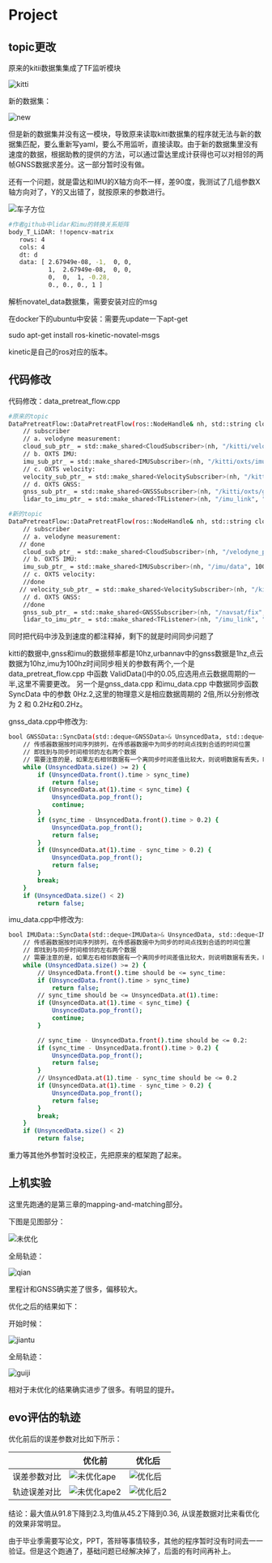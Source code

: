 # Project

## topic更改

原来的kitii数据集集成了TF监听模块

![kitti](doc/kitti.png)

新的数据集：

![new](doc/new.png)

但是新的数据集并没有这一模块，导致原来读取kitti数据集的程序就无法与新的数据集匹配，要么重新写yaml，要么不用监听，直接读取。由于新的数据集里没有速度的数据，根据助教的提供的方法，可以通过雷达里成计获得也可以对相邻的两帧GNSS数据求差分。这一部分暂时没有做。

还有一个问题，就是雷达和IMU的X轴方向不一样，差90度，我测试了几组参数X轴方向对了，Y的又出错了，就按原来的参数进行。

![车子方位](doc/车子方位.jpg)

```bash
#作者github中lidar和imu的转换关系矩阵
body_T_LiDAR: !!opencv-matrix
   rows: 4
   cols: 4
   dt: d
   data: [ 2.67949e-08, -1,  0, 0,
           1,  2.67949e-08,  0, 0,
           0,  0,  1, -0.28, 
           0., 0., 0., 1 ]
```

解析novatel_data数据集，需要安装对应的msg

在docker下的ubuntu中安装：需要先update一下apt-get

sudo apt-get  install ros-kinetic-novatel-msgs

kinetic是自己的ros对应的版本。

## 代码修改

代码修改：data_pretreat_flow.cpp

```bash
#原来的topic
DataPretreatFlow::DataPretreatFlow(ros::NodeHandle& nh, std::string cloud_topic) {
    // subscriber
    // a. velodyne measurement:
    cloud_sub_ptr_ = std::make_shared<CloudSubscriber>(nh, "/kitti/velo/pointcloud", 100000);
    // b. OXTS IMU:
    imu_sub_ptr_ = std::make_shared<IMUSubscriber>(nh, "/kitti/oxts/imu", 1000000);
    // c. OXTS velocity:
    velocity_sub_ptr_ = std::make_shared<VelocitySubscriber>(nh, "/kitti/oxts/gps/vel", 1000000);
    // d. OXTS GNSS:
    gnss_sub_ptr_ = std::make_shared<GNSSSubscriber>(nh, "/kitti/oxts/gps/fix", 1000000);
    lidar_to_imu_ptr_ = std::make_shared<TFListener>(nh, "/imu_link", "/velo_link");
```



```bash
#新的topic
DataPretreatFlow::DataPretreatFlow(ros::NodeHandle& nh, std::string cloud_topic) {
    // subscriber
    // a. velodyne measurement:
   // done
    cloud_sub_ptr_ = std::make_shared<CloudSubscriber>(nh, "/velodyne_points", 100000);
    // b. OXTS IMU:
    imu_sub_ptr_ = std::make_shared<IMUSubscriber>(nh, "/imu/data", 1000000);
    // c. OXTS velocity:
    //done
   // velocity_sub_ptr_ = std::make_shared<VelocitySubscriber>(nh, "/kitti/oxts/gps/vel", 1000000);
    // d. OXTS GNSS:
    //done
    gnss_sub_ptr_ = std::make_shared<GNSSSubscriber>(nh, "/navsat/fix", 1000000);
    lidar_to_imu_ptr_ = std::make_shared<TFListener>(nh, "/imu_link", "/velo_link");

```

同时把代码中涉及到速度的都注释掉，剩下的就是时间同步问题了

kitti的数据中,gnss和imu的数据频率都是10hz,urbannav中的gnss数据是1hz,点云数据为10hz,imu为100hz时间同步相关的参数有两个,一个是data_pretreat_flow.cpp 中函数
ValidData()中的0.05,应选用点云数据周期的一半,这里不需要更改。
另一个是gnss_data.cpp 和imu_data.cpp 中数据同步函数 SyncData 中的参数 0Hz.2,这里的物理意义是相应数据周期的 2倍,所以分别修改为 2 和 0.2Hz和0.2Hz。

gnss_data.cpp中修改为:

```bash
bool GNSSData::SyncData(std::deque<GNSSData>& UnsyncedData, std::deque<GNSSData>& SyncedData, double sync_time) {
    // 传感器数据按时间序列排列，在传感器数据中为同步的时间点找到合适的时间位置
    // 即找到与同步时间相邻的左右两个数据
    // 需要注意的是，如果左右相邻数据有一个离同步时间差值比较大，则说明数据有丢失，时间离得太远不适合做差值
    while (UnsyncedData.size() >= 2) {
        if (UnsyncedData.front().time > sync_time)
            return false;
        if (UnsyncedData.at(1).time < sync_time) {
            UnsyncedData.pop_front();
            continue;
        }
        if (sync_time - UnsyncedData.front().time > 0.2) {
            UnsyncedData.pop_front();
            return false;
        }
        if (UnsyncedData.at(1).time - sync_time > 0.2) {
            UnsyncedData.pop_front();
            return false;
        }
        break;
    }
    if (UnsyncedData.size() < 2)
        return false;
```

imu_data.cpp中修改为:

```bash
bool IMUData::SyncData(std::deque<IMUData>& UnsyncedData, std::deque<IMUData>& SyncedData, double sync_time) {
    // 传感器数据按时间序列排列，在传感器数据中为同步的时间点找到合适的时间位置
    // 即找到与同步时间相邻的左右两个数据
    // 需要注意的是，如果左右相邻数据有一个离同步时间差值比较大，则说明数据有丢失，时间离得太远不适合做差值
    while (UnsyncedData.size() >= 2) {
        // UnsyncedData.front().time should be <= sync_time:
        if (UnsyncedData.front().time > sync_time) 
            return false;
        // sync_time should be <= UnsyncedData.at(1).time:
        if (UnsyncedData.at(1).time < sync_time) {
            UnsyncedData.pop_front();
            continue;
        }

        // sync_time - UnsyncedData.front().time should be <= 0.2:
        if (sync_time - UnsyncedData.front().time > 0.2) {
            UnsyncedData.pop_front();
            return false;
        }
        // UnsyncedData.at(1).time - sync_time should be <= 0.2
        if (UnsyncedData.at(1).time - sync_time > 0.2) {
            UnsyncedData.pop_front();
            return false;
        }
        break;
    }
    if (UnsyncedData.size() < 2)
        return false;
```

重力等其他外参暂时没校正，先把原来的框架跑了起来。

## 上机实验

这里先跑通的是第三章的mapping-and-matching部分。

下图是见图部分：

![未优化](doc/未优化.png)

全局轨迹：

![qian](doc/qian.png)

里程计和GNSS确实差了很多，偏移较大。

优化之后的结果如下：

开始时候：

![jiantu](/home/yhg/Documents/Lidar-Slam/Lidar-Slam/10/doc/jiantu.png)

全局轨迹：

![guiji](doc/guiji.png)

相对于未优化的结果确实进步了很多。有明显的提升。

## **evo评估**的轨迹

优化前后的误差参数对比如下所示：

|              | 优化前                            | 优化后                      |
| ------------ | --------------------------------- | --------------------------- |
| 误差参数对比 | ![未优化ape](doc/未优化ape.png)   | ![优化后](doc/优化后.png)   |
| 轨迹误差对比 | ![未优化ape2](doc/未优化ape2.png) | ![优化后2](doc/优化后2.png) |

结论：最大值从91.8下降到2.3,均值从45.2下降到0.36,  从误差数据对比来看优化的效果非常明显。

由于毕业季需要写论文，PPT，答辩等事情较多，其他的程序暂时没有时间去一一验证。但是这个跑通了，基础问题已经解决掉了，后面的有时间再补上。